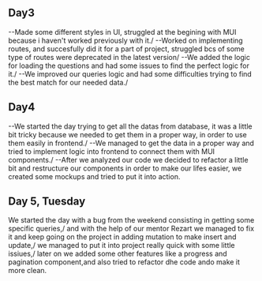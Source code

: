 ## Day3

--Made some different styles in UI, struggled at the begining with MUI because i haven't worked previously with it./
--Worked on implementing routes, and succesfully did it for a part of project, 
  struggled bcs of some type of routes were deprecated in the latest version/
--We added the logic for loading the questions and had some issues to find the perfect logic for it./
--We improved our queries logic and had some difficulties trying to find the best match for our needed data./

## Day4 

--We started the day trying to get all the datas from database, it was a little bit tricky because we needed to 
get them in a proper way, in order to use them easily in frontend./
--We managed to get the data in a proper way and tried to implement logic into frontend to connect them with MUI components./
--After we analyzed our code we decided to refactor a little bit and restructure our components in order to make our lifes easier,
we created some mockups and tried to put it into action.

## Day 5, Tuesday

We started the day with a bug from the weekend consisting in getting some specific queries,/ 
and with the help of our mentor Rezart we managed to fix it and keep going on the project in adding mutation to make insert and update,/ 
we managed to put it into project really quick with some little issiues,/
later on we added some other features like a progress and pagination component,and also tried to refactor dhe code ando make it more clean.
